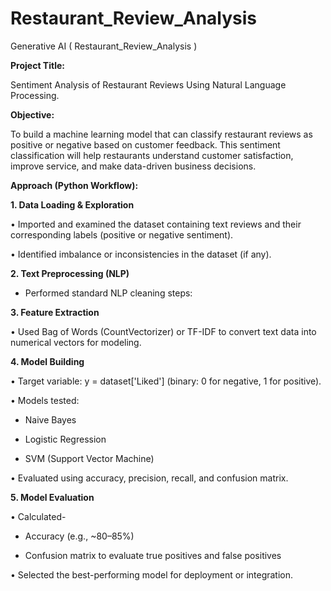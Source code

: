 # Restaurant_Review_Analysis
Generative AI ( Restaurant_Review_Analysis )

**Project Title:**

Sentiment Analysis of Restaurant Reviews Using Natural Language Processing.

**Objective:**

To build a machine learning model that can classify restaurant reviews as positive or negative based on customer feedback. This sentiment classification will help restaurants understand customer satisfaction, improve service, and make data-driven business decisions.

**Approach (Python Workflow):**

**1. Data Loading & Exploration**
   
•	Imported and examined the dataset containing text reviews and their corresponding labels (positive or negative sentiment).

•	Identified imbalance or inconsistencies in the dataset (if any).

**2. Text Preprocessing (NLP)**
   
- Performed standard NLP cleaning steps:

**3. Feature Extraction**
   
•	Used Bag of Words (CountVectorizer) or TF-IDF to convert text data into numerical vectors for modeling.

**4. Model Building**
   
•	Target variable: y = dataset['Liked'] (binary: 0 for negative, 1 for positive).

•	Models tested:

  - Naive Bayes

  - Logistic Regression

  - SVM (Support Vector Machine)

•	Evaluated using accuracy, precision, recall, and confusion matrix.

**5. Model Evaluation**
    
•	Calculated-

   -	Accuracy (e.g., ~80–85%)

   -	Confusion matrix to evaluate true positives and false positives

•	Selected the best-performing model for deployment or integration.
